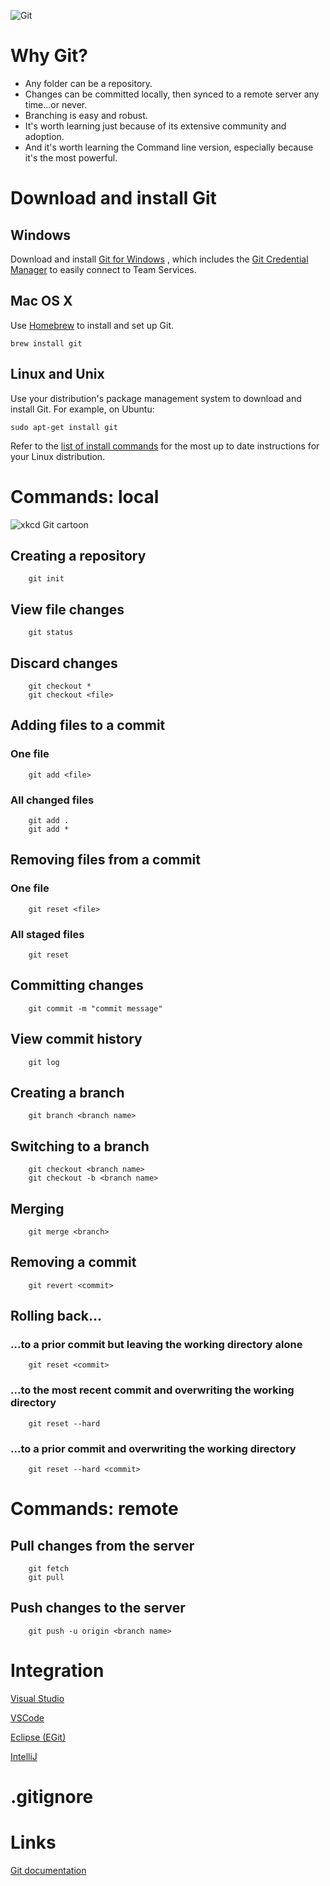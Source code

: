 ![Git](https://git-scm.com/images/logo@2x.png)

# Why Git?
- Any folder can be a repository.
- Changes can be committed locally, then synced to a remote server any time...or never.
- Branching is easy and robust.
- It's worth learning just because of its extensive community and adoption.
- And it's worth learning the Command line version, especially because it's the most powerful.

# Download and install Git
## Windows
Download and install [Git for Windows](https://git-scm.com/download/win) , which includes the [Git Credential Manager](https://www.visualstudio.com/en-us/docs/git/set-up-credential-managers) to easily connect to Team Services.

## Mac OS X
Use [Homebrew](http://brew.sh/) to install and set up Git.

```brew install git```

## Linux and Unix
Use your distribution's package management system to download and install Git. For example, on Ubuntu:

```sudo apt-get install git```

Refer to the [list of install commands](https://git-scm.com/download/linux) for the most up to date instructions for your Linux distribution.

# Commands: local
![xkcd Git cartoon](https://imgs.xkcd.com/comics/git.png "xkcd: Git")

## Creating a repository
        git init

## View file changes
        git status

## Discard changes
        git checkout *
        git checkout <file>
        
## Adding files to a commit
### One file
        git add <file>
        
### All changed files
        git add .
        git add *

## Removing files from a commit
### One file
        git reset <file>
        
### All staged files
        git reset

## Committing changes
        git commit -m "commit message"

## View commit history
        git log

## Creating a branch
        git branch <branch name>

## Switching to a branch
        git checkout <branch name>
        git checkout -b <branch name>

## Merging
        git merge <branch>

## Removing a commit
        git revert <commit>

## Rolling back...
### ...to a prior commit but leaving the working directory alone
        git reset <commit>
### ...to the most recent commit and overwriting the working directory
        git reset --hard
### ...to a prior commit and overwriting the working directory
        git reset --hard <commit>

# Commands: remote
## Pull changes from the server
        git fetch
        git pull

## Push changes to the server
        git push -u origin <branch name>

# Integration

[Visual Studio](https://www.visualstudio.com/en-us/docs/git/overview)

[VSCode](https://code.visualstudio.com/docs/editor/versioncontrol)

[Eclipse (EGit)](http://www.eclipse.org/egit/)

[IntelliJ](https://www.jetbrains.com/help/idea/2017.1/using-git-integration.html)

# .gitignore


# Links
[Git documentation](https://git-scm.com/docs)

